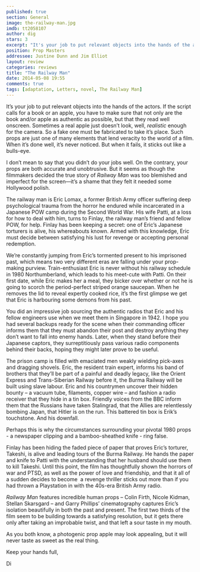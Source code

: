 ```yaml
---
published: true
section: General
image: the-railway-man.jpg
imdb: tt2058107
author: dig
stars: 3
excerpt: "It's your job to put relevant objects into the hands of the actors. If the script calls for a book or an apple, you have to make sure that not only are the book and/or apple as authentic as possible, but that they read well onscreen."
position: Prop Masters
addressee: Justine Dunn and Jim Elliot
layout: review
categories: reviews
title: "The Railway Man"
date: 2014-05-08 19:55
comments: true
tags: [adaptation, Letters, novel, The Railway Man]
---
```

<p>It&rsquo;s your job to put relevant objects into the hands of the actors. If the script calls for a book or an apple, you have to make sure that not only are the book and/or apple as authentic as possible, but that they read well onscreen. Sometimes a real apple just doesn&rsquo;t look, well,<em> realistic</em> enough for the camera. So a fake one must be fabricated to take it&rsquo;s place. Such props are just one of many elements that lend veracity to the world of a film. When it&rsquo;s done well, it&rsquo;s never noticed. But when it fails, it sticks out like a bulls-eye.&nbsp;</p>
<p>I don&rsquo;t mean to say that you didn&rsquo;t do your jobs well. On the contrary, your props are both accurate and unobtrusive. But it seems as though the filmmakers decided the true story of <em>Railway Man</em> was too blemished and imperfect for the screen&mdash;it&rsquo;s a shame that they felt it needed some Hollywood polish.</p>
<p>The railway man is Eric Lomax, a former British Army officer suffering deep psychological trauma from the horror he endured while incarcerated in a Japanese POW camp during the Second World War. His wife Patti, at a loss for how to deal with him, turns to Finlay, the railway man&rsquo;s friend and fellow POW, for help. Finlay has been keeping a secret: one of Eric&rsquo;s Japanese torturers is alive, his whereabouts known. Armed with this knowledge, Eric must decide between satisfying his lust for revenge or accepting personal redemption.</p>
<p>We&rsquo;re constantly jumping from Eric&rsquo;s tormented present to his imprisoned past, which means two very different eras are falling under your prop-making purview. Train-enthusiast Eric is never without his railway schedule in 1980 Northumberland, which leads to his meet-cute with Patti. On their first date, while Eric makes her a meal, they bicker over whether or not he is going to scorch the period-perfect striped orange saucepan. When he removes the lid to reveal expertly cooked rice, it&rsquo;s the first glimpse we get that Eric is harbouring some demons from his past.</p>
<p>You did an impressive job sourcing the authentic radios that Eric and his fellow engineers use when we meet them in Singapore in 1942. I hope you had several backups ready for the scene when their commanding officer informs them that they must abandon their post and destroy anything they don&rsquo;t want to fall into enemy hands. Later, when they stand before their Japanese captors, they surreptitiously pass various radio components behind their backs, hoping they might later prove to be useful.</p>
<p>The prison camp is filled with emaciated men weakly wielding pick-axes and dragging shovels. Eric, the resident train expert, informs his band of brothers that they&rsquo;ll be part of a painful and deadly legacy, like the Orient Express and Trans-Siberian Railway before it, the Burma Railway will be built using slave labour. Eric and his countrymen uncover their hidden bounty &ndash; a vacuum tube, filaments, copper wire &ndash; and fashion a radio receiver that they hide in a tin box. Friendly voices from the BBC inform them that the Russians have taken Stalingrad, that the Allies are relentlessly bombing Japan, that Hitler is on the run. This battered tin box is Erik&rsquo;s touchstone. And his downfall.&nbsp;</p>
<p>Perhaps this is why the circumstances surrounding your pivotal 1980 props - a newspaper clipping and a bamboo-sheathed knife - ring false.</p>
<p>Finlay has been hiding the faded piece of paper that proves Eric&rsquo;s torturer, Takeshi, is alive and leading tours of the Burma Railway. He hands the paper and knife to Patti with the understanding that her husband should use them to kill Takeshi. Until this point, the film has thoughtfully shown the horrors of war and PTSD, as well as the power of love and friendship, and that it all of a sudden decides to become&nbsp; a revenge thriller sticks out more than if you had thrown a Playstation in with the 40s-era British Army radio.</p>
<p><em>Railway Man</em> features incredible human props &ndash; Colin Firth, Nicole Kidman, Stellan Skarsgard &ndash; and Garry Phillips&rsquo; cinematography captures Eric&rsquo;s isolation beautifully in both the past and present. The first two thirds of the film seem to be building towards a satisfying resolution, but it gets there only after taking an improbable twist, and that left a sour taste in my mouth.</p>
<p>As you both know, a photogenic prop apple may look appealing, but it will never taste as sweet as the real thing.</p>
<p>Keep your hands full,</p>
<p>Di</p>
